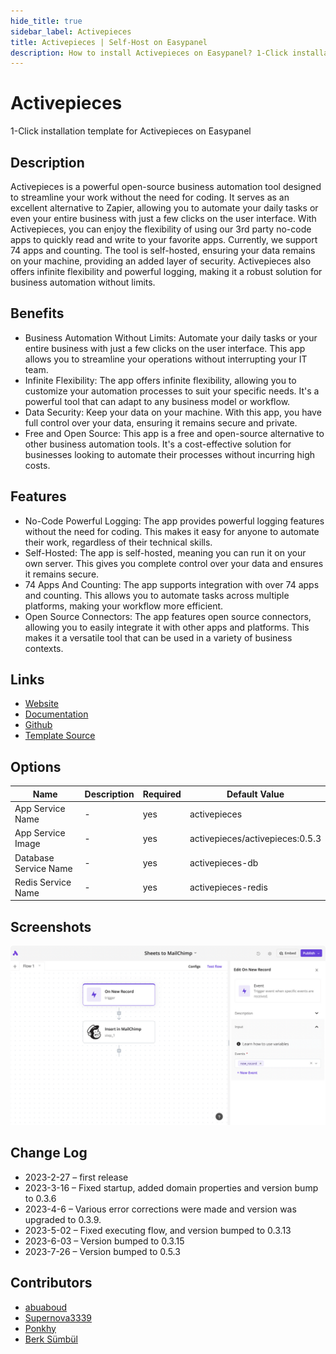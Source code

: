 ```yaml
---
hide_title: true
sidebar_label: Activepieces
title: Activepieces | Self-Host on Easypanel
description: How to install Activepieces on Easypanel? 1-Click installation template for Activepieces on Easypanel
---
```


<!-- generated -->

# Activepieces

1-Click installation template for Activepieces on Easypanel

## Description

Activepieces is a powerful open-source business automation tool designed to streamline your work without the need for coding. It serves as an excellent alternative to Zapier, allowing you to automate your daily tasks or even your entire business with just a few clicks on the user interface. With Activepieces, you can enjoy the flexibility of using our 3rd party no-code apps to quickly read and write to your favorite apps. Currently, we support 74 apps and counting. The tool is self-hosted, ensuring your data remains on your machine, providing an added layer of security. Activepieces also offers infinite flexibility and powerful logging, making it a robust solution for business automation without limits.

## Benefits

- Business Automation Without Limits: Automate your daily tasks or your entire business with just a few clicks on the user interface. This app allows you to streamline your operations without interrupting your IT team.
- Infinite Flexibility: The app offers infinite flexibility, allowing you to customize your automation processes to suit your specific needs. It's a powerful tool that can adapt to any business model or workflow.
- Data Security: Keep your data on your machine. With this app, you have full control over your data, ensuring it remains secure and private.
- Free and Open Source: This app is a free and open-source alternative to other business automation tools. It's a cost-effective solution for businesses looking to automate their processes without incurring high costs.

## Features

- No-Code Powerful Logging: The app provides powerful logging features without the need for coding. This makes it easy for anyone to automate their work, regardless of their technical skills.
- Self-Hosted: The app is self-hosted, meaning you can run it on your own server. This gives you complete control over your data and ensures it remains secure.
- 74 Apps And Counting: The app supports integration with over 74 apps and counting. This allows you to automate tasks across multiple platforms, making your workflow more efficient.
- Open Source Connectors: The app features open source connectors, allowing you to easily integrate it with other apps and platforms. This makes it a versatile tool that can be used in a variety of business contexts.

## Links

- [Website](https://activepieces.com)
- [Documentation](https://activepieces.com/docs)
- [Github](https://github.com/activepieces/activepieces)
- [Template Source](https://github.com/easypanel-io/templates/tree/main/templates/activepieces)

## Options

Name | Description | Required | Default Value
-|-|-|-
App Service Name | - | yes | activepieces
App Service Image | - | yes | activepieces/activepieces:0.5.3
Database Service Name | - | yes | activepieces-db
Redis Service Name | - | yes | activepieces-redis

## Screenshots

![Activepieces Screenshot](./assets/screenshot.png)

## Change Log

- 2023-2-27 – first release
- 2023-3-16 – Fixed startup, added domain properties and version bump to 0.3.6
- 2023-4-6 – Various error corrections were made and version was upgraded to 0.3.9.
- 2023-5-02 – Fixed executing flow, and version bumped to 0.3.13
- 2023-6-03 – Version bumped to 0.3.15
- 2023-7-26 – Version bumped to 0.5.3

## Contributors

- [abuaboud](https://github.com/abuaboud)
- [Supernova3339](https://github.com/Supernova3339)
- [Ponkhy](https://github.com/Ponkhy)
- [Berk Sümbül](https://berksmbl.com)
